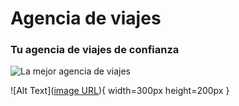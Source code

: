 # Agencia de viajes
### Tu agencia de viajes de confianza

![La mejor agencia de viajes](https://obezeq.github.io/primera-web-digitalizacion/assets/avion.png)

![Alt Text]([image URL](https://obezeq.github.io/primera-web-digitalizacion/assets/avion.png)){ width=300px height=200px }
